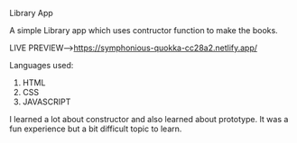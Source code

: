 Library App

A simple Library app which uses contructor function
to make the books.

LIVE PREVIEW-->https://symphonious-quokka-cc28a2.netlify.app/

Languages used:
1) HTML
2) CSS
3) JAVASCRIPT

I learned a lot about constructor and also learned about prototype. It was a fun experience but a bit difficult topic to learn.